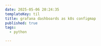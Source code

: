 ```yaml
---
date: 2025-05-06 20:24:35
templateKey: til
title: grafana dashboards as k8s configmap
published: true
tags:
  - python

---
```

